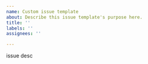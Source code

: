 ```yaml
---
name: Custom issue template
about: Describe this issue template's purpose here.
title: ''
labels: ''
assignees: ''

---
```


issue desc
